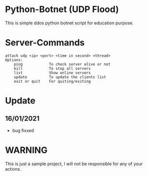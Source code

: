 <p align="center">
  <img src="">
</p>

# Python-Botnet (UDP Flood)

This is simple ddos python botnet script for education purpose.

# Server-Commands
```
attack udp <ip> <port> <time in second> <thread>
Options:
	ping			To check server alive or not
	kill			To stop all servers
	list			Show online servers
	update			To update the clients list
	exit or quit 	For quiting/exiting
```
# Update
## 16/01/2021
* bug fixxed

# WARNING
This is just a sample project, I will not be responsible for any of your actions.
